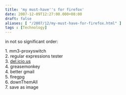 ```yaml
---
title: 'my must-have''s for firefox'
date: 2007-12-09T12:27:00.000+08:00
draft: false
aliases: [ "/2007/12/my-must-have-for-firefox.html" ]
tags : [Technology]
---
```


in not so significant order:

1\. mm3-proxyswitch  
2\. regular expressions tester  
3\. [del.icio.us](http://del.icio.us)  
4\. greasemonkey  
4\. better gmail  
5\. firegpg  
6\. downThemAll  
7\. save as image